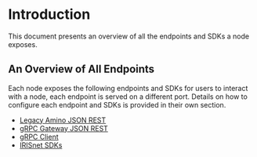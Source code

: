 # Introduction

This document presents an overview of all the endpoints and SDKs a node exposes.

## An Overview of All Endpoints

Each node exposes the following endpoints and SDKs for users to interact with a node, each endpoint is served on a different port. Details on how to configure each endpoint and SDKs is provided in their own section.

- [Legacy Amino JSON REST](./legacy-rest.md)
- [gRPC Gateway JSON REST](./grpc-rest.md)
- [gRPC Client](./grpc-client.md)
- [IRISnet SDKs](./sdks.md)
